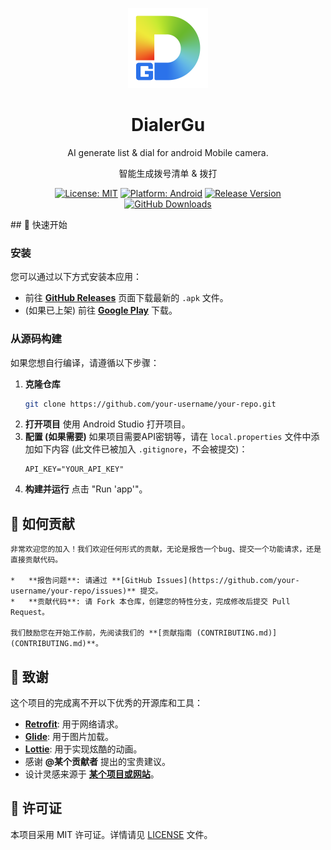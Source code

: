 <p align="center">
  <img src="dg.png" alt="应用Logo" width="128"/>
</p>

<h1 align="center">DialerGu</h1>

<p align="center">
  AI generate list & dial for android Mobile camera.
</p>
<p align="center">
  智能生成拨号清单 & 拨打
</p>


<p align="center">
    <a href="LICENSE"><img src="https://img.shields.io/badge/License-MIT-yellow.svg" alt="License: MIT"></a>
    <a href="#"><img src="https://img.shields.io/badge/Android-11.0%2B-green.svg" alt="Platform: Android"></a>
    <a href="https://github.com/guyong2015/DialerGu/releases"><img src="https://img.shields.io/github/v/release/guyong2015/DialerGu" alt="Release Version"></a>
    <a href="https://github.com/guyong2015/DialerGu/releases"><img src="https://img.shields.io/github/downloads/guyong2015/DialerGu/total" alt="GitHub Downloads"></a>
</p>
## 🚀 快速开始

### 安装

您可以通过以下方式安装本应用：

*   前往 **[GitHub Releases](https://github.com/your-username/your-repo/releases)** 页面下载最新的 `.apk` 文件。
*   (如果已上架) 前往 **[Google Play](https://play.google.com/store/apps/details?id=your.package.name)** 下载。

### 从源码构建

如果您想自行编译，请遵循以下步骤：

1.  **克隆仓库**
    ```bash
    git clone https://github.com/your-username/your-repo.git
    ```
2.  **打开项目**
    使用 Android Studio 打开项目。
3.  **配置 (如果需要)**
    如果项目需要API密钥等，请在 `local.properties` 文件中添加如下内容 (此文件已被加入 `.gitignore`，不会被提交)：
    ```properties
    API_KEY="YOUR_API_KEY"
    ```
4.  **构建并运行**
    点击 "Run 'app'"。
## 🤝 如何贡献

    非常欢迎您的加入！我们欢迎任何形式的贡献，无论是报告一个bug、提交一个功能请求，还是直接贡献代码。
    
    *   **报告问题**: 请通过 **[GitHub Issues](https://github.com/your-username/your-repo/issues)** 提交。
    *   **贡献代码**: 请 Fork 本仓库，创建您的特性分支，完成修改后提交 Pull Request。
    
    我们鼓励您在开始工作前，先阅读我们的 **[贡献指南 (CONTRIBUTING.md)](CONTRIBUTING.md)**。
## 🙏 致谢

这个项目的完成离不开以下优秀的开源库和工具：

*   **[Retrofit](https://square.github.io/retrofit/)**: 用于网络请求。
*   **[Glide](https://github.com/bumptech/glide)**: 用于图片加载。
*   **[Lottie](https://airbnb.design/lottie/)**: 用于实现炫酷的动画。
*   感谢 **@某个贡献者** 提出的宝贵建议。
*   设计灵感来源于 **[某个项目或网站](http://example.com)**。
## 📄 许可证

本项目采用 MIT 许可证。详情请见 [LICENSE](LICENSE) 文件。
